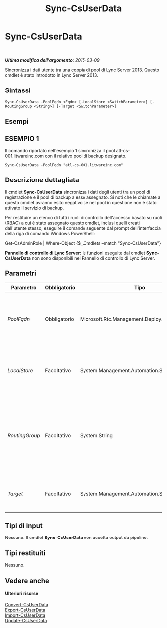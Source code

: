 ﻿---
title: Sync-CsUserData
TOCTitle: Sync-CsUserData
ms:assetid: c385041f-f3f7-4db0-9ca7-b5f20a5d81d5
ms:mtpsurl: https://technet.microsoft.com/it-it/library/JJ205242(v=OCS.15)
ms:contentKeyID: 49301907
ms.date: 08/24/2015
mtps_version: v=OCS.15
ms.translationtype: HT
---

# Sync-CsUserData

 

_**Ultima modifica dell'argomento:** 2015-03-09_

Sincronizza i dati utente tra una coppia di pool di Lync Server 2013. Questo cmdlet è stato introdotto in Lync Server 2013.

## Sintassi

    Sync-CsUserData -PoolFqdn <Fqdn> [-LocalStore <SwitchParameter>] [-RoutingGroup <String>] [-Target <SwitchParameter>]

## Esempi

## ESEMPIO 1

Il comando riportato nell'esempio 1 sincronizza il pool atl-cs-001.litwareinc.com con il relativo pool di backup designato.

    Sync-CsUserData -PoolFqdn "atl-cs-001.litwareinc.com"

## Descrizione dettagliata

Il cmdlet **Sync-CsUserData** sincronizza i dati degli utenti tra un pool di registrazione e il pool di backup a esso assegnato. Si noti che le chiamate a questo cmdlet avranno esito negativo se nel pool in questione non è stato attivato il servizio di backup.

Per restituire un elenco di tutti i ruoli di controllo dell'accesso basato su ruoli (RBAC) a cui è stato assegnato questo cmdlet, inclusi quelli creati dall'utente stesso, eseguire il comando seguente dal prompt dell'interfaccia della riga di comando Windows PowerShell:

Get-CsAdminRole | Where-Object {$\_.Cmdlets –match "Sync-CsUserData"}

**Pannello di controllo di Lync Server:** le funzioni eseguite dal cmdlet **Sync-CsUserData** non sono disponibili nel Pannello di controllo di Lync Server.

## Parametri


<table>
<colgroup>
<col style="width: 25%" />
<col style="width: 25%" />
<col style="width: 25%" />
<col style="width: 25%" />
</colgroup>
<thead>
<tr class="header">
<th>Parametro</th>
<th>Obbligatorio</th>
<th>Tipo</th>
<th>Descrizione</th>
</tr>
</thead>
<tbody>
<tr class="odd">
<td><p><em>PoolFqdn</em></p></td>
<td><p>Obbligatorio</p></td>
<td><p>Microsoft.Rtc.Management.Deploy.Fqdn</p></td>
<td><p>Nome di dominio completo del pool Lync Server 2013 primario. Esempio:</p>
<p>-PoolFqdn &quot;atl-cs-001.litwareinc.com&quot;</p></td>
</tr>
<tr class="even">
<td><p><em>LocalStore</em></p></td>
<td><p>Facoltativo</p></td>
<td><p>System.Management.Automation.SwitchParameter</p></td>
<td><p>Recupera i dati utente dalla replica locale dell'Archivio di gestione centrale anziché dall'archivio stesso.</p></td>
</tr>
<tr class="odd">
<td><p><em>RoutingGroup</em></p></td>
<td><p>Facoltativo</p></td>
<td><p>System.String</p></td>
<td><p>Consente di sincronizzare i dati solo per i gruppi di routing specificati. I gruppi di routing vengono utilizzati per indicare il Front End Server utilizzato dagli utenti per la registrazione.</p></td>
</tr>
<tr class="even">
<td><p><em>Target</em></p></td>
<td><p>Facoltativo</p></td>
<td><p>System.Management.Automation.SwitchParameter</p></td>
<td><p>Sincronizza i dati con il pool di backup preassegnato.</p></td>
</tr>
</tbody>
</table>


## Tipi di input

Nessuno. Il cmdlet **Sync-CsUserData** non accetta output da pipeline.

## Tipi restituiti

Nessuno.

## Vedere anche

#### Ulteriori risorse

[Convert-CsUserData](convert-csuserdata.md)  
[Export-CsUserData](export-csuserdata.md)  
[Import-CsUserData](import-csuserdata.md)  
[Update-CsUserData](update-csuserdata.md)

